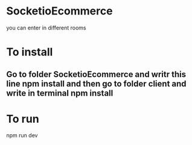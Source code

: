 # SocketioEcommerce
you can enter in different rooms
# To install 
## Go to folder SocketioEcommerce and writr this line npm install and then go to folder client and write in terminal npm install
# To run
npm run dev
